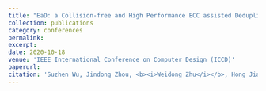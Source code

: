 ```yaml
---
title: "EaD: a Collision-free and High Performance ECC assisted Deduplication Scheme for Flash Storage"
collection: publications
category: conferences
permalink: 
excerpt: 
date: 2020-10-18
venue: 'IEEE International Conference on Computer Design (ICCD)'
paperurl: 
citation: 'Suzhen Wu, Jindong Zhou, <b><i>Weidong Zhu</i></b>, Hong Jiang, Zhijie Huang, Zhirong Shen, and Bo Mao. EaD: a Collision-free and High Performance ECC assisted Deduplication Scheme for Flash Storage. In Proceedings of the 38th IEEE International Conference on Computer Design (ICCD), 2020.'
---
```


